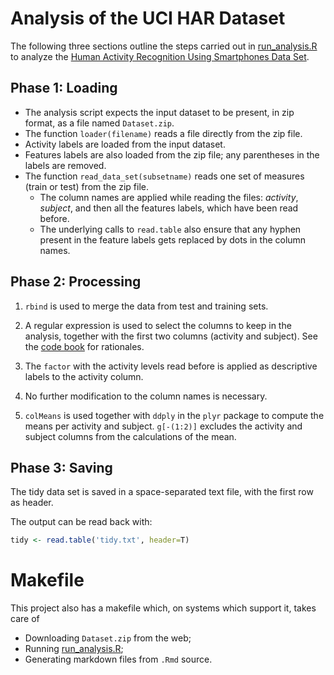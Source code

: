 Analysis of the UCI HAR Dataset
===============================

The following three sections outline the steps carried out in [run_analysis.R](run_analysis.R) to analyze the [Human Activity Recognition Using Smartphones Data Set](http://archive.ics.uci.edu/ml/datasets/Human+Activity+Recognition+Using+Smartphones).

Phase 1: Loading
----------------

* The analysis script expects the input dataset to be present, in zip format, as a file named `Dataset.zip`.
* The function `loader(filename)` reads a file directly from the zip file.
* Activity labels are loaded from the input dataset.
* Features labels are also loaded from the zip file; any parentheses in the labels are removed.
* The function `read_data_set(subsetname)` reads one set of measures (train or test) from the zip file.
    * The column names are applied while reading the files: *activity*, *subject*, and then all the features labels, which have been read before.
    * The underlying calls to `read.table` also ensure that any hyphen present in the feature labels gets replaced by dots in the column names.

Phase 2: Processing
-------------------

1. `rbind` is used to merge the data from test and training sets.

2. A regular expression is used to select the columns to keep in the analysis, together with the first two columns (activity and subject). See the [code book](CodeBook.md) for rationales.

3. The `factor` with the activity levels read before is applied as descriptive labels to the activity column.

4. No further modification to the column names is necessary.

5. `colMeans` is used together with `ddply` in the `plyr` package to compute the means per activity and subject.  `g[-(1:2)]` excludes the activity and subject columns from the calculations of the mean.

Phase 3: Saving
---------------

The tidy data set is saved in a space-separated text file, with the first row as header.

The output can be read back with:


```r
tidy <- read.table('tidy.txt', header=T)
```

Makefile
========

This project also has a makefile which, on systems which support it, takes care of

* Downloading `Dataset.zip` from the web;
* Running [run_analysis.R](run_analysis.R);
* Generating markdown files from `.Rmd` source.

